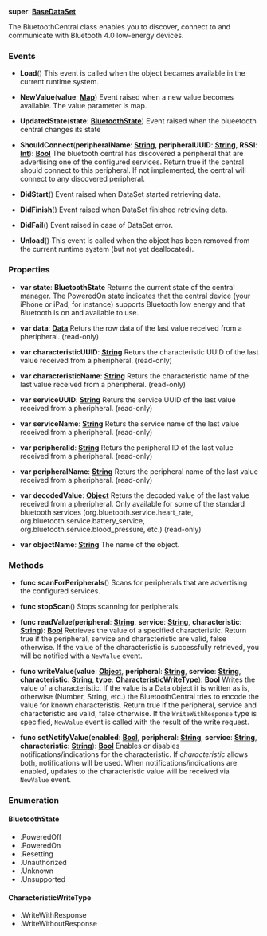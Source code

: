 **super**: **[BaseDataSet](BaseDataSet.md)**

The BluetoothCentral class enables you to discover, connect to and communicate with Bluetooth 4.0 low-energy devices.

### Events

* **Load**()
This event is called when the object becames available in the current runtime system.

* **NewValue**(**value**: **[Map](../gravity/map.md)**)
Event raised when a new value becomes available. The value parameter is map.

* **UpdatedState**(**state**: **<a href="#_enum_BluetoothState">BluetoothState</a>**)
Event raised when the blueetooth central changes its state

* **ShouldConnect**(**peripheralName**: **[String](../gravity/types.md)**, **peripheralUUID**: **[String](../gravity/types.md)**, **RSSI**: **[Int](../gravity/types.md)**): <strong>[Bool](../gravity/types.md)</strong> 
The bluetooth central has discovered a peripheral that are advertising one of the configured services. Return true if the central should connect to this peripheral. If not implemented, the central will connect to any discovered peripheral.

* **DidStart**()
Event raised when DataSet started retrieving data.

* **DidFinish**()
Event raised when DataSet finished retrieving data.

* **DidFail**()
Event raised in case of DataSet error.

* **Unload**()
This event is called when the object has been removed from the current runtime system (but not yet deallocated).



### Properties

* **var** **state**: **BluetoothState**
Returns the current state of the central manager. The PoweredOn state indicates that the central device (your iPhone or iPad, for instance) supports Bluetooth low energy and that Bluetooth is on and available to use.

* **var** **data**: **[Data](Data.md)**
Returs the row data of the last value received from a pheripheral. \(read-only\)

* **var** **characteristicUUID**: **[String](../gravity/types.md)**
Returs the characteristic UUID of the last value received from a pheripheral. \(read-only\)

* **var** **characteristicName**: **[String](../gravity/types.md)**
Returs the characteristic name of the last value received from a pheripheral. \(read-only\)

* **var** **serviceUUID**: **[String](../gravity/types.md)**
Returs the service UUID of the last value received from a pheripheral. \(read-only\)

* **var** **serviceName**: **[String](../gravity/types.md)**
Returs the service name of the last value received from a pheripheral. \(read-only\)

* **var** **peripheralId**: **[String](../gravity/types.md)**
Returs the peripheral ID of the last value received from a pheripheral. \(read-only\)

* **var** **peripheralName**: **[String](../gravity/types.md)**
Returs the peripheral name of the last value received from a pheripheral. \(read-only\)

* **var** **decodedValue**: **[Object](../gravity/types.md)**
Returs the decoded value of the last value received from a pheripheral. Only available for some of the standard bluetooth services (org.bluetooth.service.heart_rate, org.bluetooth.service.battery_service, org.bluetooth.service.blood_pressure, etc.) \(read-only\)

* **var** **objectName**: **[String](../gravity/types.md)**
The name of the object.



### Methods

* **func** **scanForPeripherals**()
Scans for peripherals that are advertising the configured services.

* **func** **stopScan**()
Stops scanning for peripherals.

* **func** **readValue**(**peripheral**: **[String](../gravity/types.md)**, **service**: **[String](../gravity/types.md)**, **characteristic**: **[String](../gravity/types.md)**): <strong>[Bool](../gravity/types.md)</strong> 
Retrieves the value of a specified characteristic. Return true if the peripheral, service and characteristic are valid, false otherwise. If the value of the characteristic is successfully retrieved, you will be notified with a <code>NewValue</code> event.

* **func** **writeValue**(**value**: **[Object](../gravity/types.md)**, **peripheral**: **[String](../gravity/types.md)**, **service**: **[String](../gravity/types.md)**, **characteristic**: **[String](../gravity/types.md)**, **type**: **<a href="#_enum_CharacteristicWriteType">CharacteristicWriteType</a>**): <strong>[Bool](../gravity/types.md)</strong> 
Writes the value of a characteristic. If the value is a Data object it is written as is, otherwise (Number, String, etc.) the BluetoothCentral tries to encode the value for known characteristis. Return true if the peripheral, service and characteristic are valid, false otherwise. If the <code>WriteWithResponse</code> type is specified, <code>NewValue</code> event is called with the result of the write request.

* **func** **setNotifyValue**(**enabled**: **[Bool](../gravity/types.md)**, **peripheral**: **[String](../gravity/types.md)**, **service**: **[String](../gravity/types.md)**, **characteristic**: **[String](../gravity/types.md)**): <strong>[Bool](../gravity/types.md)</strong> 
Enables or disables notifications/indications for the characteristic. If <i>characteristic</i> allows both, notifications will be used. When notifications/indications are enabled, updates to the characteristic value will be received via <code>NewValue</code> event.





### Enumeration

#### BluetoothState
 * .PoweredOff
 * .PoweredOn
 * .Resetting
 * .Unauthorized
 * .Unknown
 * .Unsupported

#### CharacteristicWriteType
 * .WriteWithResponse
 * .WriteWithoutResponse



